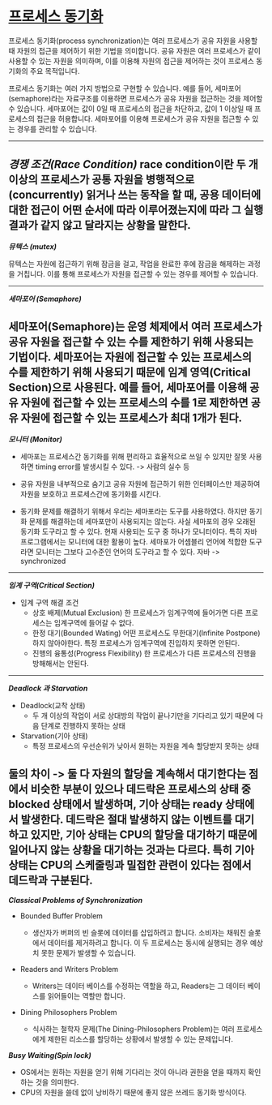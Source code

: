 # <u>프로세스 동기화</u>

프로세스 동기화(process synchronization)는 여러 프로세스가 공유 자원을 사용할 때 자원의 접근을 제어하기 위한 기법을 의미합니다. 공유 자원은 여러 프로세스가 같이 사용할 수 있는 자원을
의미하며, 이를 이용해 자원의 접근을 제어하는 것이 프로세스 동기화의 주요 목적입니다.

프로세스 동기화는 여러 가지 방법으로 구현할 수 있습니다. 예를 들어, 세마포어(semaphore)라는 자료구조를 이용하면 프로세스가 공유 자원을 접근하는 것을 제어할 수 있습니다. 세마포어는 값이 0일 때
프로세스의 접근을 차단하고, 값이 1 이상일 때 프로세스의 접근을 허용합니다. 세마포어를 이용해 프로세스가 공유 자원을 접근할 수 있는 경우를 관리할 수 있습니다.

---
***경쟁 조건(Race Condition)***
race condition이란 두 개 이상의 프로세스가 공통 자원을 병행적으로(concurrently) 읽거나 쓰는 동작을 할 때, 공용 데이터에 대한 접근이 어떤 순서에 따라 이루어졌는지에 따라 그 실행 결과가
같지 않고 달라지는 상황을 말한다.
---
***뮤텍스 (mutex)***

뮤텍스는 자원에 접근하기 위해 잠금을 걸고, 작업을 완료한 후에 잠금을 해제하는 과정을 거칩니다. 이를 통해 프로세스가 자원을 접근할 수 있는 경우를 제어할 수 있습니다.

---
***세마포어 (Semaphore)***

세마포어(Semaphore)는 운영 체제에서 여러 프로세스가 공유 자원을 접근할 수 있는 수를 제한하기 위해 사용되는 기법이다. 세마포어는 자원에 접근할 수 있는 프로세스의 수를 제한하기 위해 사용되기 때문에 임계
영역(Critical Section)으로 사용된다. 예를 들어, 세마포어를 이용해 공유 자원에 접근할 수 있는 프로세스의 수를 1로 제한하면 공유 자원에 접근할 수 있는 프로세스가 최대 1개가 된다.
---
***모니터 (Monitor)***

* 세마포는 프로세스간 동기화를 위해 편리하고 효율적으로 쓰일 수 있지만 잘못 사용하면 timing error를 발생시킬 수 있다. -> 사람의 실수 등

* 공유 자원을 내부적으로 숨기고 공유 자원에 접근하기 위한 인터페이스만 제공하여 자원을 보호하고 프로세스간에 동기화를 시킨다.

* 동기화 문제를 해결하기 위해서 우리는 세마포라는 도구를 사용하였다. 하지만 동기화 문제를 해결하는데 세마포만이 사용되지는 않는다. 사실 세마포의 경우 오래된 동기화 도구라고 할 수 있다. 현재 사용되는 도구 중
  하나가 모니터이다. 특히 자바 프로그램에서는 모니터에 대한 활용이 높다. 세마포가 어셈블리 언어에 적합한 도구라면 모니터는 그보다 고수준인 언어의 도구라고 할 수 있다. 자바 -> synchronized

---
***임계 구역(Critical Section)***

* 임계 구역 해결 조건
    * 상호 배제(Mutual Exclusion)
      한 프로세스가 임계구역에 들어가면 다른 프로세스는 임계구역에 들어갈 수 없다.
    * 한정 대기(Bounded Wating)
      어떤 프로세스도 무한대기(Infinite Postpone)하지 않아야한다. 특정 프로세스가 임계구역에 진입하지 못하면 안된다.
    * 진행의 융통성(Progress Flexibility)
      한 프로세스가 다른 프로세스의 진행을 방해해서는 안된다.

---
***Deadlock 과 Starvation***

* Deadlock(교착 상태)
    * 두 개 이상의 작업이 서로 상대방의 작업이 끝나기만을 기다리고 있기 때문에 다음 단계로 진행하지 못하는 상태
* Starvation(기아 상태)
    * 특정 프로세스의 우선순위가 낮아서 원하는 자원을 계속 할당받지 못하는 상태

둘의 차이 -> 둘 다 자원의 할당을 계속해서 대기한다는 점에서 비슷한 부분이 있으나 데드락은 프로세스의 상태 중 blocked 상태에서 발생하며, 기아 상태는 ready 상태에서 발생한다. 데드락은 절대 발생하지
않는 이벤트를 대기하고 있지만, 기아 상태는 CPU의 할당을 대기하기 때문에 일어나지 않는 상황을 대기하는 것과는 다르다. 특히 기아 상태는 CPU의 스케줄링과 밀접한 관련이 있다는 점에서 데드락과 구분된다.
---
***Classical Problems of Synchronization***

* Bounded Buffer Problem
    * 생산자가 버퍼의 빈 슬롯에 데이터를 삽입하려고 합니다. 소비자는 채워진 슬롯에서 데이터를 제거하려고 합니다. 이 두 프로세스는 동시에 실행되는 경우 예상치 못한 문제가 발생할 수 있습니다.

* Readers and Writers Problem
    * Writers는 데이터 베이스를 수정하는 역할을 하고, Readers는 그 데이터 베이스를 읽어들이는 역할만 합니다.
* Dining Philosophers Problem
    * 식사하는 철학자 문제(The Dining-Philosophers Problem)는 여러 프로세스에게 제한된 리소스를 할당하는 상황에서 발생할 수 있는 문제입니다.

***Busy Waiting(Spin lock)***

* OS에서는 원하는 자원을 얻기 위해 기다리는 것이 아니라 권한을 얻을 때까지 확인하는 것을 의미한다.
* CPU의 자원을 쓸데 없이 낭비하기 때문에 좋지 않은 쓰레드 동기화 방식이다.